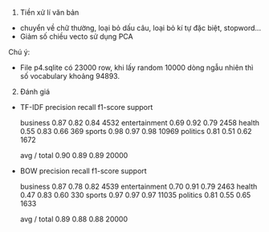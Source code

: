 1. Tiền xử lí văn bản 
- chuyển về chữ thường, loại bỏ dấu câu, loại bỏ kí tự đặc biệt, stopword...
- Giảm số chiều vecto sử dụng PCA

Chú ý:
- File p4.sqlite có 23000 row, khi lấy random 10000 dòng ngẫu nhiên thì số vocabulary khoảng 94893.

2. Đánh giá
- TF-IDF
               precision    recall  f1-score   support

     business       0.87      0.82      0.84      4532
entertainment       0.69      0.92      0.79      2458
       health       0.55      0.83      0.66       369
       sports       0.98      0.97      0.98     10969
     politics       0.81      0.51      0.62      1672

  avg / total       0.90      0.89      0.89     20000



- BOW
               precision    recall  f1-score   support

     business       0.87      0.78      0.82      4539
entertainment       0.70      0.91      0.79      2463
       health       0.47      0.83      0.60       330
       sports       0.97      0.97      0.97     11035
     politics       0.81      0.55      0.65      1633

  avg / total       0.89      0.88      0.88     20000